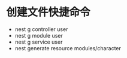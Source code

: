 # 创建文件快捷命令
* nest g controller user
* nest g module user
* nest g service user
* nest generate resource modules/character